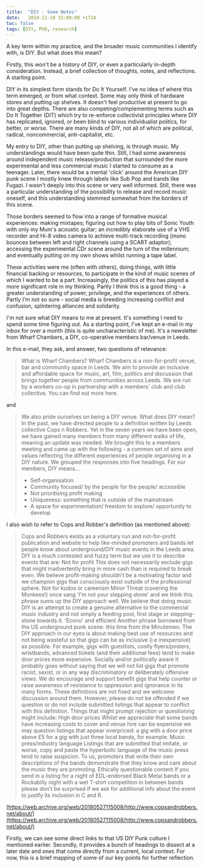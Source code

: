 ```yaml
---
title:  "DIY - Some Notes"
date:   2019-11-18 15:00:00 +1724
toc: false
tags: [DIY, PhD, research]
---
```

A key term within my practice, and the broader music communities I identify with, is DIY. But what does this mean?

Firstly, this won't be a history of DIY, or even a particularly in-depth consideration. Instead, a brief collection of thoughts, notes, and reflections. A starting point.

DIY in its simplest form stands for Do It Yourself. I've no idea of where this term emerged, or from what context. Some may only think of hardware stores and putting up shelves. It doesn't feel productive at present to go into great depths. There are also competing/complementing terms such as Do It Together (DIT) which try to re-enforce collectivist principles where DIY has replicated, ignored, or been blind to various individualist politics, for better, or worse. There are many kinds of DIY, not all of which are political, radical, noncommercial, anti-capitalist, etc.

My entry to DIY, other than putting up shelving, is through music. My understandings would have been quite thin. Still, I had some awareness around independent music release/production that surrounded the more experimental and less commercial music I started to consume as a teenager. Later, there would be a mental 'click' around the American DIY punk scene I mostly knew through labels like Sub Pop and bands like Fugazi. I wasn't deeply into this scene or very well informed. Still, there was a particular understanding of the possibility to release and record music oneself, and this understanding stemmed somewhat from the borders of this scene.

Those borders seemed to flow into a range of formative musical experiences: making mixtapes; figuring out how to play bits of Sonic Youth with only my Mum's acoustic guitar; an incredibly elaborate use of a VHS recorder and Hi-8 video camera to achieve multi-track recording (mono bounces between left and right channels using a SCART adaptor); accessing the experimental CDr scene around the turn of the millennium; and eventually putting on my own shows whilst running a tape label.

These activities were me (often with others), doing things, with little financial backing or resources, to participate in the kind of music scenes of which I wanted to be a part. Increasingly, the politics of this has played a more significant role in my thinking. Partly I think this is a good thing - a greater understanding of power, privilege, and the experiences of others. Partly I'm not so sure - social media is breeding increasing conflict and confusion, splintering alliances and solidarity.

I'm not sure what DIY means to me at present. It's something I need to spend some time figuring out. As a starting point, I've kept an e-mail in my inbox for over a month (this is quite uncharacteristic of me). It's a newsletter from Wharf Chambers, a DIY, co-operative members bar/venue in Leeds.

In this e-mail, they ask, and answer, two questions of relevance:

> What is Wharf Chambers? Wharf Chambers is a non-for-profit venue, bar and community space in Leeds. We aim to provide an inclusive and affordable space for music, art, film, politics and discussion that brings together people from communities across Leeds. We are run by a workers co-op in partnership with a members' club and club collective. You can find out more here.

and

> We also pride ourselves on being a DIY venue. What does DIY mean? In the past, we have directed people to a definition written by Leeds collective Cops n Robbers. Yet in the seven years we have been open, we have gained many members from many different walks of life, meaning an update was needed. We brought this to a members meeting and came up with the following - a common set of aims and values reflecting the different experiences of people organising in a DIY nature. We grouped the responses into five headings. For our members, DIY means...
>* Self-organisation
>* Community focused/ by the people for the people/ accessible
>* Not prioritising profit making
>* Uniqueness: something that is outside of the mainstream
>* A space for experimentation/ freedom to explore/ opportunity to develop

I also wish to refer to Cops and Robber's definition (as mentioned above):

>Cops and Robbers exists as a voluntary run and not-for-profit publication and website to help like-minded promoters and bands let people know about underground/DIY music events in the Leeds area. DIY is a much contested and fuzzy term but we use it to describe events that are:
Not for profit
This does not necessarily exclude gigs that might inadvertently bring in more cash than is required to break even. We believe profit-making shouldn't be a motivating factor and we champion gigs that consciously exist outside of the professional sphere.
Not for kudos or careerism
Minor Threat (covering the Monkees!) once sang 'I'm not your stepping stone' and we think this phrase sums up the DIY approach well. We believe that doing music DIY is an attempt to create a genuine alternative to the commercial music industry and not simply a feeding pool, first stage or stepping-stone towards it.
'Econo' and efficient
Another phrase borrowed from the US underground punk scene: this time from the Minutemen. The DIY approach in our eyes is about making best use of resources and not being wasteful so that gigs can be as inclusive (i.e inexpensive) as possible. For example, gigs with guestlists, costly flyers/posters, wristbands, advanced tickets (and their additional fees) tend to make door prices more expensive.
Socially and/or politically aware
It probably goes without saying that we will not list gigs that promote racist, sexist, or in any way discriminatory or deliberately offensive views. We do encourage and support benefit gigs that help counter or raise awareness of resistance to oppression and ignorance in its many forms.
These definitions are not fixed and we welcome discussion around them. However, please do not be offended if we question or do not include submitted listings that appear to conflict with this definition.
Things that might prompt rejection or questioning might include:
High door prices
Whilst we appreciate that some bands have increasing costs to cover and venue hire can be expensive we may question listings that appear overpriced: a gig with a door price above £5 for a gig with just three local bands, for example.
Music press/industry language
Listings that are submitted that imitate, or worse, copy and paste the hyperbolic language of the music press tend to raise suspicion. To us, promoters that write their own descriptions of the bands demonstrate that they know and care about the music they are promoting.
Ethically questionable content
If you send in a listing for a night of EDL-endorsed Black Metal bands or a Rockabilly night with a wet T-shirt competition in between bands please don't be surprised if we ask for additional info about the event to justify its inclusion in C and R.

[https://web.archive.org/web/20180527115008/http://www.copsandrobbers.net/about/](https://web.archive.org/web/20180527115008/http://www.copsandrobbers.net/about/)

Firstly, we can see some direct links to that US DIY Punk culture I mentioned earlier. Secondly, it provides a bunch of headings to dissect at a later date and ones that come directly from a current, local context. For now, this is a brief mapping of some of our key points for further reflection.
